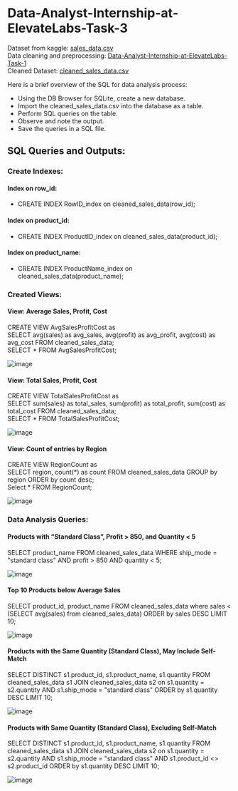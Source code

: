 # Data-Analyst-Internship-at-ElevateLabs-Task-3

Dataset from kaggle: [sales_data.csv](https://www.kaggle.com/datasets/imranlukman/amazon-online-sales-dataset)   
Data cleaning and preprocessing: [Data-Analyst-Internship-at-ElevateLabs-Task-1](https://github.com/SdIshtiyaqAhmed/Data-Analyst-Internship-at-ElevateLabs-Task-1)   
Cleaned Dataset: [cleaned_sales_data.csv](https://github.com/SdIshtiyaqAhmed/Data-Analyst-Internship-at-ElevateLabs-Task-3/blob/main/cleaned_sales_data.csv)

Here is a brief overview of the SQL for data analysis process:
- Using the DB Browser for SQLite, create a new database.
- Import the cleaned_sales_data.csv into the database as a table.
- Perform SQL queries on the table.
- Observe and note the output.
- Save the queries in a SQL file.

## SQL Queries and Outputs:

### Create Indexes:   

#### Index on row_id:  
- CREATE INDEX RowID_index on cleaned_sales_data(row_id);   

#### Index on product_id:    
- CREATE INDEX ProductID_index on cleaned_sales_data(product_id);    

#### Index on product_name:   
- CREATE INDEX ProductName_index on cleaned_sales_data(product_name);

### Created Views:

#### View: Average Sales, Profit, Cost   

CREATE VIEW AvgSalesProfitCost as   
SELECT avg(sales) as avg_sales, avg(profit) as avg_profit, avg(cost) as avg_cost FROM cleaned_sales_data;   
SELECT * FROM AvgSalesProfitCost;   

![image](https://github.com/user-attachments/assets/84b603a2-3ed7-4152-b198-d365bdc2ac1a)

#### View: Total Sales, Profit, Cost   

CREATE VIEW TotalSalesProfitCost as   
SELECT sum(sales) as total_sales, sum(profit) as total_profit, sum(cost) as total_cost FROM cleaned_sales_data;   
SELECT * FROM TotalSalesProfitCost;

![image](https://github.com/user-attachments/assets/6a9604c7-21ac-4efd-b3f0-2dd2970c4131)

#### View: Count of entries by Region   

CREATE VIEW RegionCount as   
SELECT region, count(*) as count FROM cleaned_sales_data GROUP by region ORDER by count desc;   
Select * FROM RegionCount;

![image](https://github.com/user-attachments/assets/6f3163cc-d3f5-49ca-81f8-8dcd6da4ab57)

### Data Analysis Queries:   

#### Products with “Standard Class”, Profit > 850, and Quantity < 5   

SELECT product_name FROM cleaned_sales_data WHERE ship_mode = "standard class" AND profit > 850 AND quantity < 5;   

![image](https://github.com/user-attachments/assets/a6c7f1dc-a654-4223-87c9-47b232ab5118)

#### Top 10 Products below Average Sales   

SELECT product_id, product_name FROM cleaned_sales_data where sales < (SELECT avg(sales) from cleaned_sales_data) ORDER by sales DESC LIMIT 10;   

![image](https://github.com/user-attachments/assets/c9ea56c4-66d4-452e-92d7-ba96fa673a4a)

#### Products with the Same Quantity (Standard Class), May Include Self-Match   

SELECT DISTINCT s1.product_id, s1.product_name, s1.quantity FROM cleaned_sales_data s1 JOIN cleaned_sales_data s2 on s1.quantity = s2.quantity AND s1.ship_mode = "standard class" ORDER by s1.quantity DESC LIMIT 10;   

![image](https://github.com/user-attachments/assets/2cd1710b-1241-4da5-a15c-6c645e6320fa)

#### Products with Same Quantity (Standard Class), Excluding Self-Match   

SELECT DISTINCT s1.product_id, s1.product_name, s1.quantity FROM cleaned_sales_data s1 JOIN cleaned_sales_data s2 on s1.quantity = s2.quantity AND s1.ship_mode = "standard class" AND s1.product_id <> s2.product_id ORDER by s1.quantity DESC LIMIT 10;   

![image](https://github.com/user-attachments/assets/c4fb3337-f110-4af8-a6f4-ccffec9cf473)

